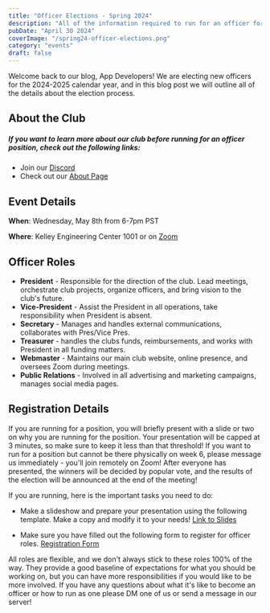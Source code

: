 ```yaml
---
title: "Officer Elections - Spring 2024"
description: "All of the information required to run for an officer for next year!"
pubDate: "April 30 2024"
coverImage: "/spring24-officer-elections.png"
category: "events"
draft: false
---
```


Welcome back to our blog, App Developers! We are electing new officers for the 2024-2025 calendar year, and in this blog post we will outline all of the details about the election process.

## About the Club

##### If you want to learn more about our club before running for an officer position, check out the following links:
- Join our [Discord](https://discord.gg/eae2rdQDPA)
- Check out our [About Page](https://osuapp.club/about) 

## Event Details
**When**: Wednesday, May 8th from 6-7pm PST

**Where**: Kelley Engineering Center 1001 or on [Zoom](https://oregonstate.zoom.us/j/92280039715?pwd=cFozV2cxeUlzVFQ5czQ5TnJqMTVsQT09)

## Officer Roles

- **President** - Responsible for the direction of the club. Lead meetings, orchestrate club projects, organize officers, and bring vision to the club's future.
- **Vice-President** - Assist the President in all operations, take responsibility when President is absent.
- **Secretary** - Manages and handles external communications, collaborates with Pres/Vice Pres.
- **Treasurer** - handles the clubs funds, reimbursements, and works with President in all funding matters.
- **Webmaster** - Maintains our main club website, online presence, and oversees Zoom during meetings.
- **Public Relations** - Involved in all advertising and marketing campaigns, manages social media pages.

## Registration Details

If you are running for a position, you will briefly present with a slide or two on why you are running for the position. Your presentation will be capped at 3 minutes, so make sure to keep it less than that threshold! If you want to run for a position but cannot be there physically on week 6, please message us immediately - you'll join remotely on Zoom!  After everyone has presented, the winners will be decided by popular vote, and the results of the election will be announced at the end of the meeting!

If you are running, here is the important tasks you need to do:
- Make a slideshow and prepare your presentation using the following template. Make a copy and modify it to your needs! [Link to Slides](https://docs.google.com/presentation/d/1szhQpss7SMeITMkQ-JnSfHjGyxxcEHluo51xBEOwd9w/edit?usp=sharing)

- Make sure you have filled out the following form to register for officer roles. [Registration Form](https://forms.gle/PSXvLiXAmADZFhrS7)

All roles are flexible, and we don't always stick to these roles 100% of the way. They provide a good baseline of expectations for what you should be working on, but you can have more responsibilities if you would like to be more involved. If you have any questions about what it's like to become an officer or how to run as one please DM one of us or send a message in our server!

